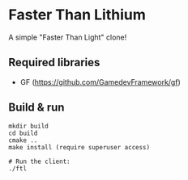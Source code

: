 # Faster Than Lithium
A simple "Faster Than Light" clone!

## Required libraries
- GF (https://github.com/GamedevFramework/gf)

## Build & run
```
mkdir build
cd build
cmake ..
make install (require superuser access)

# Run the client:
./ftl
```

